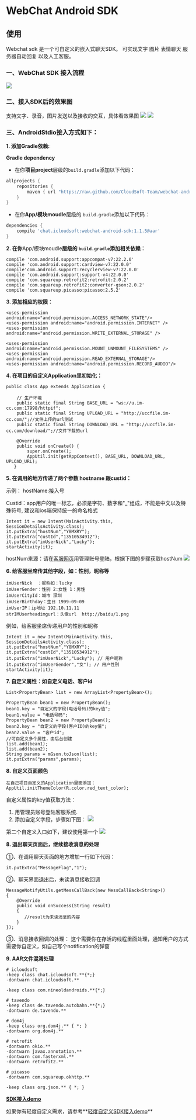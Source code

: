 # WebChat Android SDK


使用
-----
Webchat sdk 是一个可自定义的嵌入式聊天SDK。
可实现文字 图片 表情聊天 服务器自动回复 以及人工客服。
### 一、WebChat SDK 接入流程
![](image/接入流程图.png)

### 二、接入SDK后的效果图
支持文字、录音，图片发送以及接收的交互，具体看效果图
![](image/演示图.png)
![](image/演示图2.png)

### 三、AndroidStdio接入方式如下：

**1. 添加Gradle依赖:**

**Gradle dependency**

  -  在你**项目project**层级的`build.gradle`添加以下代码：

```gradle
allprojects {
	repositories {
		maven { url "https://raw.github.com/CloudSoft-Team/webchat-android-sdk/master" }
	}
}
```
  -  在你**App/模块moudle**层级的 `build.gradle`添加以下代码：

```gradle
dependencies {
	compile 'chat.icloudsoft:webchat-android-sdk:1.1.5@aar'
}
```


**2. 在你**App/模块moudle**层级的 `build.gradle`添加相关依赖：**

```
compile 'com.android.support:appcompat-v7:22.2.0'
compile 'com.android.support:cardview-v7:22.0.0'
compile'com.android.support:recyclerview-v7:22.0.0'
compile 'com.android.support:support-v4:22.0.0'
compile 'com.squareup.retrofit2:retrofit:2.0.2'
compile 'com.squareup.retrofit2:converter-gson:2.0.2'
compile 'com.squareup.picasso:picasso:2.5.2'
```

**3. 添加相应的权限：**

```
<uses-permission android:name="android.permission.ACCESS_NETWORK_STATE"/>
<uses-permission android:name="android.permission.INTERNET" />
<uses-permission android:name="android.permission.WRITE_EXTERNAL_STORAGE" />

<uses-permission android:name="android.permission.MOUNT_UNMOUNT_FILESYSTEMS" />
<uses-permission android:name="android.permission.READ_EXTERNAL_STORAGE"/>
<uses-permission android:name="android.permission.RECORD_AUDIO"/>
```

**4. 在项目的自定义Application里初始化：**

```
public class App extends Application {

    // 生产环境
    public static final String BASE_URL = "ws://u.im-cc.com:17998/httpif";
    public static final String UPLOAD_URL = "http://uccfile.im-cc.com/";//文件上传的url测试
    public static final String DOWNLOAD_URL = "http://uccfile.im-cc.com/download/";//文件下载的url

    @Override
    public void onCreate() {
        super.onCreate();
        AppUtil.init(getAppContext(), BASE_URL, DOWNLOAD_URL, UPLOAD_URL);
   } 
```

**5. 在调用的地方传递了两个参数 hostname 跟custid：**

示例：
hostName:接入号

Custid：app用户的唯一标志，必须是字符、数字和"_"组成，不能是中文以及特殊符号, 建议和ios端保持统一的命名格式
```
Intent it = new Intent(MainActivity.this, SessionDetailsActivity.class);
it.putExtra("hostNum","Y8MXRY");
it.putExtra("custId","13510534912");
it.putExtra("imUserNick","Lucky");
startActivity(it);
```
hostNum来源：请在[客服网页](http://u.im-cc.com)用管理账号登陆，根据下图的步骤获取hostNum
![](image/新增wechat号.png)

**6. 给客服坐席传其他字段，如：性别，昵称等**

```
imUserNick  ：昵称如：lucky
imUserGender：性别 2:女性 1：男性
imUserCityId：城市 深圳
imUserBirthday：生日 1999-09-09
imUserIP：ip地址 192.10.11.11
strIMUserheadimgurl：头像url  http://baidu/1.png

```
例如，给客服坐席传递用户的性别和昵称
```
Intent it = new Intent(MainActivity.this, SessionDetailsActivity.class);
it.putExtra("hostNum","Y8MXRY");
it.putExtra("custId","13510534912");
it.putExtra("imUserNick","Lucky"); // 用户昵称
it.putExtra("imUserGender","女"); // 用户性别
startActivity(it);
```

**7. 自定义属性：如自定义电话、客户id**

```
List<PropertyBean> list = new ArrayList<PropertyBean>();

PropertyBean bean1 = new PropertyBean();
bean1.key = "自定义的字段(电话号码)的key值";
bean1.value = "电话号码";
PropertyBean bean2 = new PropertyBean();
bean2.key = "自定义的字段(客户ID)的key值";
bean2.value = "客户id";
//可自定义多个属性，由后台创建
list.add(bean1);
list.add(bean2);
String params = mGson.toJson(list);
it.putExtra("params",params);

```
**8. 自定义页面颜色**
```
在自己项目自定义的Application里面添加：
AppUtil.initThemeColor(R.color.red_text_color);
```
自定义属性的key值获取方法：
 1. 用管理员账号登陆客服系统.
 2. 添加自定义字段，步骤如下图：
 ![](image/自定义字段2.png)

 第二个自定义入口如下，建议使用第一个
![](image/自定义字段.png)

**8. 退出聊天页面后，继续接收消息的处理**

①、在调用聊天页面的地方增加一行如下代码：
```
it.putExtra("MessageFlag","1");
```
②、聊天界面退出后，未读消息接收回调
```
MessageNotifyUtils.getMessCallBack(new MessCallBack<String>()
{
    @Override
    public void onSuccess(String result)
    {
       //result为未读消息的内容
    }
});
```
③、消息接收回调的处理：
这个需要你在存活的线程里面处理，通知用户的方式需要你自定义，如自己写个notification的弹窗

**9. AAR文件混淆处理**

```
# icloudsoft
-keep class chat.icloudsoft.**{*;}
-dontwarn chat.icloudsoft.**

-keep class com.nineoldandroids.**{*;}

# tavendo
-keep class de.tavendo.autobahn.**{*;}
-dontwarn de.tavendo.**

# dom4j
-keep class org.dom4j.** { *; }
-dontwarn org.dom4j.**

# retrofit
-dontwarn okio.**
-dontwarn javax.annotation.**
-dontwarn com.fasterxml.**
-dontwarn retrofit2.**

# picasso
-dontwarn com.squareup.okhttp.**

-keep class org.json.** { *; }
```

**[SDK接入demo](https://github.com/CloudSoft-Team/webchat-android-demo)**

如果你有轻度自定义需求，请参考**[轻度自定义SDK接入demo](https://github.com/CloudSoft-Team/webchat-android-custom)**
